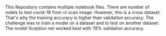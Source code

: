 # 
This Repository contains multiple notebook files. There are number of mdels to test covid-19 from ct scan image. However, this is a cross dataset. That's why the training accuracy is higher than validation accuracy. The challenge was to train a model on a dataset and to test on another dataset. The model Xception net worked best with 78% validation accuracy.
